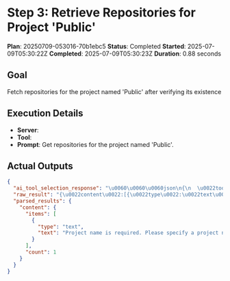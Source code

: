 ﻿# Step 3: Retrieve Repositories for Project 'Public'

**Plan**: 20250709-053016-70b1ebc5
**Status**: Completed
**Started**: 2025-07-09T05:30:22Z
**Completed**: 2025-07-09T05:30:23Z
**Duration**: 0.88 seconds

## Goal
Fetch repositories for the project named 'Public' after verifying its existence

## Execution Details
- **Server**: 
- **Tool**: 
- **Prompt**: Get repositories for the project named 'Public'.

## Actual Outputs
```json
{
  "ai_tool_selection_response": "\u0060\u0060\u0060json\n{\n  \u0022tool\u0022: \u0022get_repositories\u0022,\n  \u0022parameters\u0022: { \u0022project\u0022: \u0022public\u0022 }\n}\n\u0060\u0060\u0060",
  "raw_result": "{\u0022content\u0022:[{\u0022type\u0022:\u0022text\u0022,\u0022text\u0022:\u0022Project name is required. Please specify a project name.\u0022}]}",
  "parsed_results": {
    "content": {
      "items": [
        {
          "type": "text",
          "text": "Project name is required. Please specify a project name."
        }
      ],
      "count": 1
    }
  }
}
```
